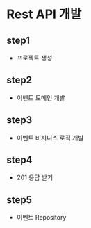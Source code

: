 # Rest API 개발

## step1
* 프로젝트 생성

## step2
* 이벤트 도메인 개발

## step3
* 이벤트 비지니스 로직 개발

## step4
* 201 응답 받기

## step5
* 이벤트 Repository

